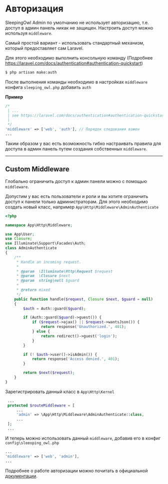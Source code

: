 # Авторизация


SleepingOwl Admin по умолчанию не использует авторизацию, т.е. доступ в админ панель никак не защищен. Настроить доступ можно используя `middleware`.

Самый простой вариант - использовать стандартный механизм, который предоставляет сам Laravel.

Для этого необходимо выполнить консольную команду (Подробнее https://laravel.com/docs/authentication#authentication-quickstart)
```bash
$ php artisan make:auth
```
После выполнения команды необходимо в настройках `middleware` конфига `sleeping_owl.php` добавить `auth`

**Пример**
```php
/*
 | ...
 | see https://laravel.com/docs/authentication#authentication-quickstart
 |
 */
'middleware' => ['web', 'auth'], // Порядок следования важен
...
```

Таким образом у вас есть возможность гибко настраивать правила для доступа
в админ панель путем создания собственных `middleware`.

---

<a name="middleware"></a>
## Custom Middleware

Глобально ограничить доступ к админ панели можно с помощью `middleware`.

Допустим у вас есть пользователи и роли и вы хотите ограничить доступ к
панели только администраторам.
Для этого необходимо создать новый класс, например `App\Http\Middleware\AdminAuthenticate`

```php
<?php

namespace App\Http\Middleware;

use App\User;
use Closure;
use Illuminate\Support\Facades\Auth;
class AdminAuthenticate
{
    /**
     * Handle an incoming request.
     *
     * @param  \Illuminate\Http\Request $request
     * @param  \Closure $next
     * @param  string|null $guard
     *
     * @return mixed
     */
    public function handle($request, Closure $next, $guard = null)
    {
        $auth = Auth::guard($guard);

        if (Auth::guard($guard)->guest()) {
            if ($request->ajax() || $request->wantsJson()) {
                return response('Unauthorized.', 401);
            } else {
                return redirect()->guest('login');
            }
        }

        if (! $auth->user()->isAdmin()) {
            return response('Access denied.', 401);
        }

        return $next($request);
    }
}
```

Зарегистрировать данный класс в `App\Http\Kernel`

```php
 ...
 protected $routeMiddleware = [
     ...
     'admin' => \App\Http\Middleware\AdminAuthenticate::class,
     ...
 ];
 ...
```

И теперь можно использовать данный `middleware`, добавив его в конфиг `config\sleeoping_owl.php`

```php
...
'middleware' => ['web', 'admin'],
...
```

Подробнее о работе авторизации можно почитать в официальной [документации](https://laravel.com/docs/authentication).
